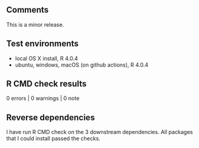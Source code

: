 ## Comments

This is a minor release.

## Test environments

* local OS X install, R 4.0.4
* ubuntu, windows, macOS (on github actions), R 4.0.4

## R CMD check results

0 errors | 0 warnings | 0 note

## Reverse dependencies

I have run R CMD check on the 3 downstream dependencies. All packages that I could install passed the checks.

